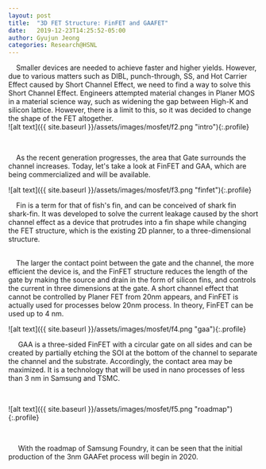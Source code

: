 ```yaml
---
layout: post
title:  "3D FET Structure: FinFET and GAAFET"
date:   2019-12-23T14:25:52-05:00
author: Gyujun Jeong
categories: Research@HSNL
---
```


&nbsp;&nbsp;&nbsp;&nbsp;Smaller devices are needed to achieve faster and higher yields. However, due to various matters such as DIBL, punch-through, SS, and Hot Carrier Effect caused by Short Channel Effect, we need to find a way to solve this Short Channel Effect. Engineers attempted material changes in Planer MOS in a material science way, such as widening the gap between High-K and silicon lattice. However, there is a limit to this, so it was decided to change the shape of the FET altogether.
<br>
![alt text]({{ site.baseurl }}/assets/images/mosfet/f2.png "intro"){:.profile}

<br>

&nbsp;&nbsp;&nbsp;&nbsp;As the recent generation progresses, the area that Gate surrounds the channel increases. Today, let's take a look at FinFET and GAA, which are being commercialized and will be available.
<br>

![alt text]({{ site.baseurl }}/assets/images/mosfet/f3.png "finfet"){:.profile}
 
&nbsp;&nbsp;&nbsp;&nbsp;Fin is a term for that of fish's fin, and can be conceived of shark fin shark-fin. It was developed to solve the current leakage caused by the short channel effect as a device that protrudes into a fin shape while changing the FET structure, which is the existing 2D planner, to a three-dimensional structure.
<br>
<br>

&nbsp;&nbsp;&nbsp;&nbsp;The larger the contact point between the gate and the channel, the more efficient the device is, and the FinFET structure reduces the length of the gate by making the source and drain in the form of silicon fins, and controls the current in three dimensions at the gate. A short channel effect that cannot be controlled by Planer FET from 20nm appears, and FinFET is actually used for processes below 20nm process. In theory, FinFET can be used up to 4 nm.

 
![alt text]({{ site.baseurl }}/assets/images/mosfet/f4.png "gaa"){:.profile}
<br>
  
&nbsp;&nbsp;&nbsp;&nbsp; GAA is a three-sided FinFET with a circular gate on all sides and can be created by partially etching the SOI at the bottom of the channel to separate the channel and the substrate. Accordingly, the contact area may be maximized. It is a technology that will be used in nano processes of less than 3 nm in Samsung and TSMC.

<br>

![alt text]({{ site.baseurl }}/assets/images/mosfet/f5.png "roadmap"){:.profile}

<br>
 
&nbsp;&nbsp;&nbsp;&nbsp; With the roadmap of Samsung Foundry, it can be seen that the initial production of the 3nm GAAFet process will begin in 2020.
<br>

